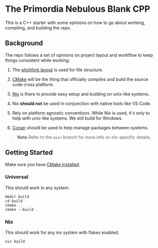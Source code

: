 # The Primordia Nebulous Blank CPP

This is a C++ starter with some opinions on how to go about working, compiling, and building the repo.

## Background

The repo follows a set of opinions on project layout and workflow to keep things consistent while working:

1. The [pitchfork layout](http://api.csswg.org/bikeshed/?force=1&url=https://raw.githubusercontent.com/vector-of-bool/pitchfork/develop/data/spec.bs) is used for file structure.

2. [CMake](https://cmake.org/) will be the thing that officially compiles and build the source code cross platform.

3. [Nix](https://nixos.org/) is there to provide easy setup and building on unix-like systems.

4. Nix **should not** be used in conjunction with native tools like VS Code.

5. Rely on platform agnostic conventions. While Nix is used, it's only to help with unix-like systems. We still build for Windows.

6. [Conan](https://conan.io/) should be used to help manage packages between systems.

> **Note**
> Refer to the `main` branch for more info on nix-specific details.

## Getting Started

Make sure you have [CMake installed](https://cmake.org/install/).

### Universal

This should work in any system.

```shell
mkdir build
cd build
cmake ..
cmake --build .
```

### Nix

This should work for any nix system with flakes enabled.

```shell
nix build
```

